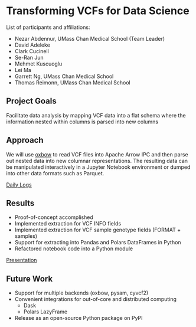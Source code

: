 # Transforming VCFs for Data Science


List of participants and affiliations:
- Nezar Abdennur, UMass Chan Medical School (Team Leader)
- David Adeleke
- Clark Cucinell
- Se-Ran Jun
- Mehmet Kuscuoglu
- Lei Ma
- Garrett Ng, UMass Chan Medical School
- Thomas Reimonn, UMass Chan Medical School

## Project Goals
Facilitate data analysis by mapping VCF data into a flat schema where the information nested within columns is parsed into new columns

## Approach
We will use [oxbow](https://github.com/abdenlab/oxbow) to read VCF files into Apache Arrow IPC and then parse out nested data into new columnar representations. The resulting data can be manipulated interactively in a Jupyter Notebook environment or dumped into other data formats such as Parquet.

[Daily Logs](https://hackmd.io/hG1YtJvcSiiHr7HplDAJQA)

## Results
- Proof-of-concept accomplished
- Implemented extraction for VCF INFO fields
- Implemented extraction for VCF sample genotype fields (FORMAT + samples)
- Support for extracting into Pandas and Polars DataFrames in Python
- Refactored notebook code into a Python module

[Presentation](https://docs.google.com/presentation/d/1VkJh5PCRAdye-MMFUALmTpRJRatIB9BdlmX6Y3cdNtE/edit?usp=sharing)

## Future Work
- Support for multiple backends (oxbow, pysam, cyvcf2)
- Convenient integrations for out-of-core and distributed computing
  - Dask
  - Polars LazyFrame
- Release as an open-source Python package on PyPI
